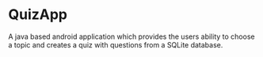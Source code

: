 # QuizApp
 A java based android  application  which provides the users ability to choose a topic and creates a quiz with questions from a SQLite database.
